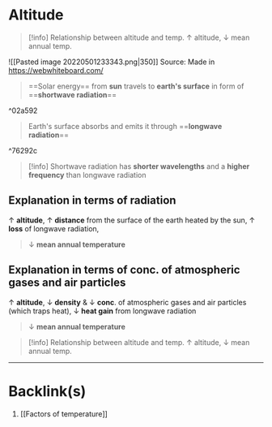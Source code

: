 # Altitude
> [!info] Relationship between altitude and temp.
> $\uparrow$ altitude,
> $\downarrow$ mean annual temp.

![[Pasted image 20220501233343.png|350]]
Source: Made in https://webwhiteboard.com/

>==Solar energy== from **sun** travels to **earth's surface** in form of ==**shortwave radiation**==

^02a592
>Earth's surface absorbs and emits it through ==**longwave radiation**==

^76292c
>[!info]
>Shortwave radiation has **shorter wavelengths** and a **higher frequency** than longwave radiation

## Explanation in terms of radiation
$\uparrow$ **altitude**,
$\uparrow$ **distance** from the surface of the earth heated by the sun,
$\uparrow$ **loss** of longwave radiation,
>$\downarrow$ **mean annual temperature**

## Explanation in terms of conc. of atmospheric gases and air particles
$\uparrow$ **altitude**,
$\downarrow$ **density** &
$\downarrow$ **conc**. of atmospheric gases and air particles (which traps heat),
$\downarrow$ **heat gain** from longwave radiation
>$\downarrow$ **mean annual temperature**

> [!info] Relationship between altitude and temp.
> $\uparrow$ altitude,
> $\downarrow$ mean annual temp.

---
# Backlink(s)
1. [[Factors of temperature]]